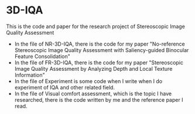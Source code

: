 # 3D-IQA
This is the code and paper for the research project of Stereoscopic Image Quality Assessment

* In the file of NR-3D-IQA, there is the code for my paper "No-reference Stereoscopic Image Quality
  Assessment with Saliency-guided Binocular Feature Consolidation"
* In the file of FR-3D-IQA, there is the code for my paper "Stereoscopic Image Quality Assessment by
  Analyzing Depth and Local Texture Information"
* In the file of Experiment is some code when I write when I do experiment of IQA and other related field.
* In the file of Visual comfort assessment, which is the topic I have researched, there is the code written by me and the reference paper I read. 